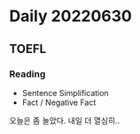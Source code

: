 Daily 20220630
===

## TOEFL
### Reading
- Sentence Simplification
- Fact / Negative Fact

오늘은 좀 놀았다. 내일 더 열심히..